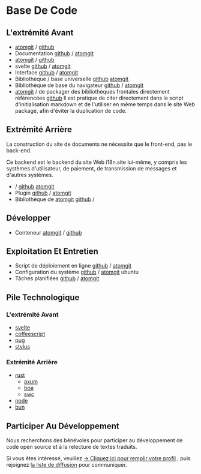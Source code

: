 # Base De Code

## L'extrémité Avant

* [atomgit](https://atomgit.com/i18n/proto) / [github](https://github.com/i18n-site/site)
* Documentation [github](https://github.com/i18n-site/md) / [atomgit](https://atomgit.com/i18n/md)
* [atomgit](https://atomgit.com/i18n/18x) / [github](https://github.com/i18n-site/18x)
* svelte [github](https://github.com/i18n-site/plugin) / [atomgit](https://atomgit.com/i18n/plugin)
* Interface [github](https://github.com/i18n-site/proto) / [atomgit](https://atomgit.com/i18n/proto)
* Bibliothèque / base universelle [github](https://github.com/i18n-site/lib) [atomgit](https://atomgit.com/i18n/lib)
* Bibliothèque de base du navigateur [github](https://github.com/i18n-site/ie) / [atomgit](https://atomgit.com/i18n/ie)
* [atomgit](https://atomgit.com/i18n/x) / de packager des bibliothèques frontales directement référencées [github](https://github.com/i18n-site/x)
  Il est pratique de citer directement dans le script d'initialisation markdown et de l'utiliser en même temps dans le site Web packagé, afin d'éviter la duplication de code.

## Extrémité Arrière

La construction du site de documents ne nécessite que le front-end, pas le back-end.

Ce backend est le backend du site Web i18n.site lui-même, y compris les systèmes d'utilisateur, de paiement, de transmission de messages et d'autres systèmes.

* / [github](https://github.com/i18n-api/srv) [atomgit](https://atomgit.com/i18n-api/srv)
* Plugin [github](https://github.com/i18n-api/pub) / [atomgit](https://atomgit.com/i18n-api/pub)
* Bibliothèque de [atomgit](https://atomgit.com/i18n/rust) [github](https://github.com/i18n-site/rust) /

## Développer

* Conteneur [atomgit](https://atomgit.com/i18n-api/srv.docker) / [github](https://github.com/i18n-api/srv.docker)

## Exploitation Et Entretien

* Script de déploiement en ligne [github](https://github.com/i18n-ops/ops) / [atomgit](https://atomgit.com/i18n-ops/ops)
* Configuration du système [github](https://github.com/i18n-ops/ubuntu) / [atomgit](https://atomgit.com/i18n-ops/ubuntu) ubuntu
* Tâches planifiées [github](https://github.com/i18n-cron/cron) / [atomgit](https://atomgit.com/i18n/cron)

## Pile Technologique

### L'extrémité Avant

* [svelte](//svelte.dev)
* [coffeescript](//coffeescript.org)
* [pug](https://github.com/pugjs/pug)
* [stylus](https://stylus.com)

### Extrémité Arrière

* [rust](//rust.org)
  * [axum](//github.com/tokio-rs/axum)
  * [boa](//github.com/boa-dev/boa)
  * [swc](//swc.rs)
* [node](//nodejs.org)
* [bun](//bun.dev)

## Participer Au Développement

Nous recherchons des bénévoles pour participer au développement de code open source et à la relecture de textes traduits.

Si vous êtes intéressé, veuillez [→ Cliquez ici pour remplir votre profil](https://ggl.link/i18n) , puis rejoignez [la liste de diffusion](https://groups.google.com/u/2/g/i18n-site) pour communiquer.